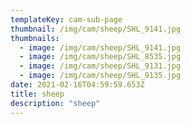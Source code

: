 ```yaml
---
templateKey: cam-sub-page
thumbnail: /img/cam/sheep/SHL_9141.jpg
thumbnails:
  - image: /img/cam/sheep/SHL_9141.jpg
  - image: /img/cam/sheep/SHL_8535.jpg
  - image: /img/cam/sheep/SHL_9131.jpg
  - image: /img/cam/sheep/SHL_9135.jpg
date: 2021-02-16T04:59:59.653Z
title: sheep 
description: "sheep"
---
```


